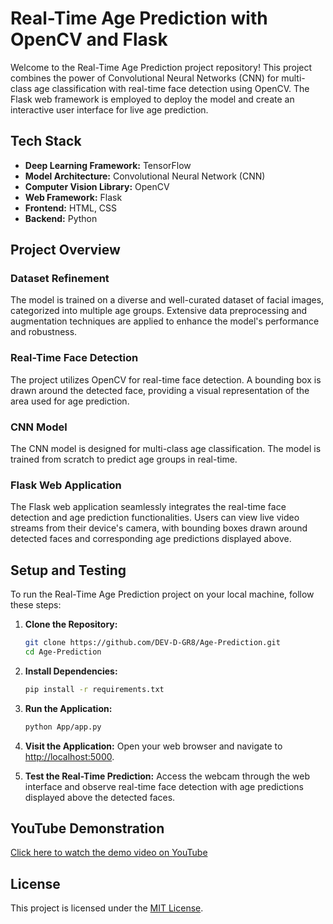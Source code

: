 # Real-Time Age Prediction with OpenCV and Flask

Welcome to the Real-Time Age Prediction project repository! This project combines the power of Convolutional Neural Networks (CNN) for multi-class age classification with real-time face detection using OpenCV. The Flask web framework is employed to deploy the model and create an interactive user interface for live age prediction.

## Tech Stack

- **Deep Learning Framework:** TensorFlow
- **Model Architecture:** Convolutional Neural Network (CNN)
- **Computer Vision Library:** OpenCV
- **Web Framework:** Flask
- **Frontend:** HTML, CSS
- **Backend:** Python

## Project Overview

### Dataset Refinement

The model is trained on a diverse and well-curated dataset of facial images, categorized into multiple age groups. Extensive data preprocessing and augmentation techniques are applied to enhance the model's performance and robustness.

### Real-Time Face Detection

The project utilizes OpenCV for real-time face detection. A bounding box is drawn around the detected face, providing a visual representation of the area used for age prediction.

### CNN Model

The CNN model is designed for multi-class age classification. The model is trained from scratch to predict age groups in real-time.

### Flask Web Application

The Flask web application seamlessly integrates the real-time face detection and age prediction functionalities. Users can view live video streams from their device's camera, with bounding boxes drawn around detected faces and corresponding age predictions displayed above.

## Setup and Testing

To run the Real-Time Age Prediction project on your local machine, follow these steps:

1. **Clone the Repository:**
   ```bash
   git clone https://github.com/DEV-D-GR8/Age-Prediction.git
   cd Age-Prediction

2. **Install Dependencies:**
   ```bash
   pip install -r requirements.txt

3. **Run the Application:**
   ```bash
   python App/app.py

4. **Visit the Application:**
Open your web browser and navigate to [http://localhost:5000](http://localhost:5000).

5. **Test the Real-Time Prediction:**
Access the webcam through the web interface and observe real-time face detection with age predictions displayed above the detected faces.

## YouTube Demonstration 
[Click here to watch the demo video on YouTube](https://youtu.be/f0SGayRxaWw?si=DLX9WD_jX0HSC0-m)

## License

This project is licensed under the [MIT License](LICENSE).

   





















   

